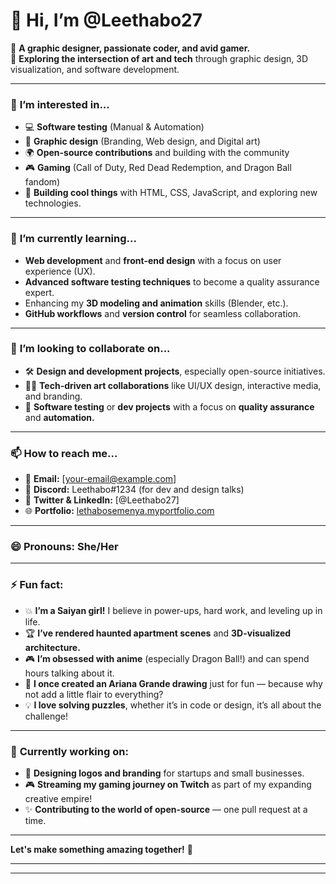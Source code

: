 # 👋 Hi, I’m @Leethabo27

🔮 **A graphic designer, passionate coder, and avid gamer.**  
🌟 **Exploring the intersection of art and tech** through graphic design, 3D visualization, and software development.

---

### 👀 **I’m interested in...**
- 💻 **Software testing** (Manual & Automation)  
- 🎨 **Graphic design** (Branding, Web design, and Digital art)  
- 🌍 **Open-source contributions** and building with the community  
- 🎮 **Gaming** (Call of Duty, Red Dead Redemption, and Dragon Ball fandom)  
- 🔧 **Building cool things** with HTML, CSS, JavaScript, and exploring new technologies.  

---

### 🌱 **I’m currently learning...**
- **Web development** and **front-end design** with a focus on user experience (UX).  
- **Advanced software testing techniques** to become a quality assurance expert.  
- Enhancing my **3D modeling and animation** skills (Blender, etc.).  
- **GitHub workflows** and **version control** for seamless collaboration.  

---

### 💞️ **I’m looking to collaborate on...**
- 🛠️ **Design and development projects**, especially open-source initiatives.  
- 🧑‍💻 **Tech-driven art collaborations** like UI/UX design, interactive media, and branding.  
- 🔄 **Software testing** or **dev projects** with a focus on **quality assurance** and **automation.**

---

### 📫 **How to reach me...**
- 📧 **Email:** [your-email@example.com]  
- 💬 **Discord:** Leethabo#1234 (for dev and design talks)  
- 🦸 **Twitter & LinkedIn:** [@Leethabo27]  
- 🌐 **Portfolio:** [lethabosemenya.myportfolio.com](https://lethabosemenya.myportfolio.com)

---

### 😄 **Pronouns:** **She/Her**

---

### ⚡ **Fun fact:**
- 💥 **I’m a Saiyan girl!** I believe in power-ups, hard work, and leveling up in life.  
- 🏆 **I’ve rendered haunted apartment scenes** and **3D-visualized architecture.**  
- 🎮 **I’m obsessed with anime** (especially Dragon Ball!) and can spend hours talking about it.  
- 🎤 **I once created an Ariana Grande drawing** just for fun — because why not add a little flair to everything?  
- 💡 **I love solving puzzles**, whether it’s in code or design, it’s all about the challenge!

---

### 🚀 **Currently working on:**
- 🔧 **Designing logos and branding** for startups and small businesses.  
- 🎮 **Streaming my gaming journey on Twitch** as part of my expanding creative empire!  
- ✨ **Contributing to the world of open-source** — one pull request at a time.

---

**Let's make something amazing together!** 🌟

---





---

